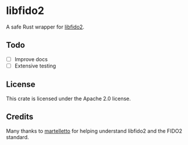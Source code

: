 # libfido2

A safe Rust wrapper for [libfido2](https://github.com/Yubico/libfido2).

## Todo

- [ ] Improve docs
- [ ] Extensive testing

## License

This crate is licensed under the Apache 2.0 license.

## Credits

Many thanks to [martelletto](https://github.com/martelletto) for helping understand libfido2 and the FIDO2 standard.
